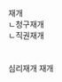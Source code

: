 <link rel="stylesheet" href="../../.res/darkmode.css">  



  
재개  
ㄴ<span class="r">청구재개</span>  
ㄴ<span class="r">직권재개</span>  


#
심리재개
재개
